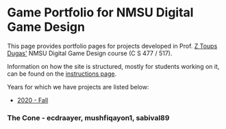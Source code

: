 # Game Portfolio for NMSU Digital Game Design

This page provides portfolio pages for projects developed in Prof. [Z Toups Dugas'](https://pixl.nmsu.edu/people/z) NMSU Digital Game Design course (C S 477 / 517). 

Information on how the site is structured, mostly for students working on it, can be found on the [instructions page](instructions.md). 

Years for which we have projects are listed below:

* [2020 - Fall](/2020-3/index.md)

### The Cone - ecdraayer, mushfiqayon1, sabival89